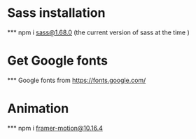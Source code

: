 # Sass installation
*** npm i sass@1.68.0    (the current version of sass at the time )


# Get Google fonts
*** Google fonts from https://fonts.google.com/

# Animation
*** npm i framer-motion@10.16.4
